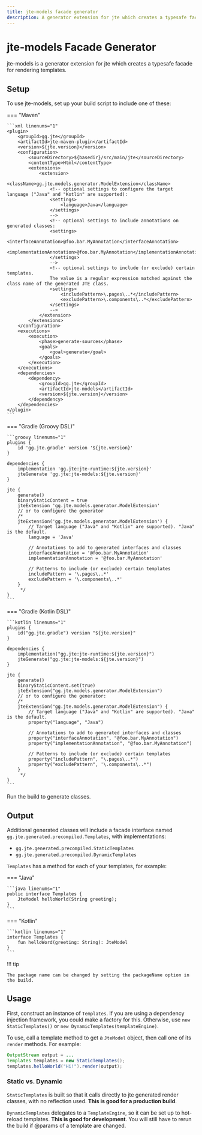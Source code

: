 ```yaml
---
title: jte-models facade generator
description: A generator extension for jte which creates a typesafe facade for rendering templates.
---
```


# jte-models Facade Generator

jte-models is a generator extension for jte which creates a typesafe facade for rendering templates.

## Setup

To use jte-models, set up your build script to include one of these:

=== "Maven"

    ```xml linenums="1"
    <plugin>
        <groupId>gg.jte</groupId>
        <artifactId>jte-maven-plugin</artifactId>
        <version>${jte.version}</version>
        <configuration>
            <sourceDirectory>${basedir}/src/main/jte</sourceDirectory>
            <contentType>Html</contentType>
            <extensions>
                <extension>
                    <className>gg.jte.models.generator.ModelExtension</className>
                    <!-- optional settings to configure the target language ("Java" and "Kotlin" are supported):
                    <settings>
                        <language>Java</language>
                    </settings>
                    -->
                    <!-- optional settings to include annotations on generated classes:
                    <settings>
                        <interfaceAnnotation>@foo.bar.MyAnnotation</interfaceAnnotation>
                        <implementationAnnotation>@foo.bar.MyAnnotation</implementationAnnotation>
                    </settings>
                    -->
                    <!-- optional settings to include (or exclude) certain templates.
                    The value is a regular expression matched against the class name of the generated JTE class.
                    <settings>
                        <includePattern>\.pages\..*</includePattern>
                        <excludePattern>\.components\..*</excludePattern>
                    </settings>
                    -->
                </extension>
            </extensions>
        </configuration>
        <executions>
            <execution>
                <phase>generate-sources</phase>
                <goals>
                    <goal>generate</goal>
                </goals>
            </execution>
        </executions>
        <dependencies>
            <dependency>
                <groupId>gg.jte</groupId>
                <artifactId>jte-models</artifactId>
                <version>${jte.version}</version>
            </dependency>
        </dependencies>
    </plugin>
    ```

=== "Gradle (Groovy DSL)"

    ```groovy linenums="1"
    plugins {
        id 'gg.jte.gradle' version '${jte.version}'
    }
    
    dependencies {
        implementation 'gg.jte:jte-runtime:${jte.version}'
        jteGenerate 'gg.jte:jte-models:${jte.version}'
    }
    
    jte {
        generate()
        binaryStaticContent = true
        jteExtension 'gg.jte.models.generator.ModelExtension'
        // or to configure the generator
        /*
        jteExtension('gg.jte.models.generator.ModelExtension') {
            // Target language ("Java" and "Kotlin" are supported). "Java" is the default.
            language = 'Java'
    
            // Annotations to add to generated interfaces and classes
            interfaceAnnotation = '@foo.bar.MyAnnotation'
            implementationAnnotation = '@foo.bar.MyAnnotation'
    
            // Patterns to include (or exclude) certain templates
            includePattern = '\.pages\..*'
            excludePattern = '\.components\..*'
        }
         */
    }
    ```

=== "Gradle (Kotlin DSL)"

    ```kotlin linenums="1"
    plugins {
        id("gg.jte.gradle") version "${jte.version}"
    }
    
    dependencies {
        implementation("gg.jte:jte-runtime:${jte.version}")
        jteGenerate("gg.jte:jte-models:${jte.version}")
    }
    
    jte {
        generate()
        binaryStaticContent.set(true)
        jteExtension("gg.jte.models.generator.ModelExtension")
        // or to configure the generator:
        /*
        jteExtension("gg.jte.models.generator.ModelExtension") {
            // Target language ("Java" and "Kotlin" are supported). "Java" is the default.
            property("language", "Java")
    
            // Annotations to add to generated interfaces and classes
            property("interfaceAnnotation", "@foo.bar.MyAnnotation")
            property("implementationAnnotation", "@foo.bar.MyAnnotation")
    
            // Patterns to include (or exclude) certain templates
            property("includePattern", "\.pages\..*")
            property("excludePattern", '\.components\..*")
        }
         */
    }
    ```

Run the build to generate classes.

## Output
Additional generated classes will include a facade interface named `gg.jte.generated.precompiled.Templates`, with implementations:

- `gg.jte.generated.precompiled.StaticTemplates`
- `gg.jte.generated.precompiled.DynamicTemplates`

`Templates` has a method for each of your templates, for example:

=== "Java"

    ```java linenums="1"
    public interface Templates {
        JteModel helloWorld(String greeting);
    }
    ```

=== "Kotlin"

    ```kotlin linenums="1"
    interface Templates {
        fun helloWord(greeting: String): JteModel
    }
    ```

!!! tip

    The package name can be changed by setting the packageName option in the build.

## Usage

First, construct an instance of `Templates`. If you are using a dependency injection framework, you could make a factory for this. Otherwise, use `new StaticTemplates()` or `new DynamicTemplates(templateEngine)`.

To use, call a template method to get a `JteModel` object, then call one of its `render` methods. For example:

```java linenums="1"
OutputStream output = ...
Templates templates = new StaticTemplates();
templates.helloWorld("Hi!").render(output);
```

### Static vs. Dynamic

`StaticTemplates` is built so that it calls directly to jte generated render classes, with no reflection used. **This is good for a production build**.

`DynamicTemplates` delegates to a `TemplateEngine`, so it can be set up to hot-reload templates. **This is good for development**. You will still have to rerun the build if @params of a template are changed.